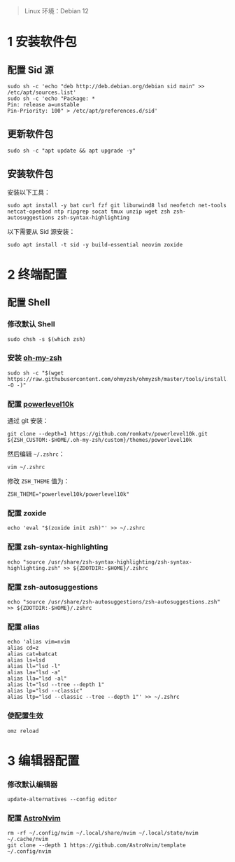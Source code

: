 >   Linux 环境：Debian 12

# 1 安装软件包

## 配置 Sid 源

```shell
sudo sh -c 'echo "deb http://deb.debian.org/debian sid main" >> /etc/apt/sources.list'
sudo sh -c 'echo "Package: *
Pin: release a=unstable
Pin-Priority: 100" > /etc/apt/preferences.d/sid'
```

## 更新软件包

```shell
sudo sh -c "apt update && apt upgrade -y"
```

## 安装软件包

安装以下工具：

```shell
sudo apt install -y bat curl fzf git libunwind8 lsd neofetch net-tools netcat-openbsd ntp ripgrep socat tmux unzip wget zsh zsh-autosuggestions zsh-syntax-highlighting
```

以下需要从 Sid 源安装：

```shell
sudo apt install -t sid -y build-essential neovim zoxide
```

# 2 终端配置

## 配置 Shell

### 修改默认 Shell

```shell
sudo chsh -s $(which zsh)
```

### 安装 [oh-my-zsh](https://github.com/ohmyzsh/ohmyzsh?tab=readme-ov-file#basic-installation)

```shell
sudo sh -c "$(wget https://raw.githubusercontent.com/ohmyzsh/ohmyzsh/master/tools/install.sh -O -)"
```

### 配置 [powerlevel10k](https://github.com/romkatv/powerlevel10k?tab=readme-ov-file#manual)

通过 git 安装：

```shell
git clone --depth=1 https://github.com/romkatv/powerlevel10k.git ${ZSH_CUSTOM:-$HOME/.oh-my-zsh/custom}/themes/powerlevel10k
```

然后编辑 `~/.zshrc`：

```shell
vim ~/.zshrc
```

修改 `ZSH_THEME` 值为：

```shell
ZSH_THEME="powerlevel10k/powerlevel10k"
```

### 配置 zoxide

```shell
echo 'eval "$(zoxide init zsh)"' >> ~/.zshrc
```

### 配置 zsh-syntax-highlighting

```shell
echo "source /usr/share/zsh-syntax-highlighting/zsh-syntax-highlighting.zsh" >> ${ZDOTDIR:-$HOME}/.zshrc
```

### 配置 zsh-autosuggestions

```shell
echo "source /usr/share/zsh-autosuggestions/zsh-autosuggestions.zsh" >> ${ZDOTDIR:-$HOME}/.zshrc
```

### 配置 alias

```shell
echo 'alias vim=nvim
alias cd=z
alias cat=batcat
alias ls=lsd
alias ll="lsd -l"
alias la="lsd -a"
alias lla="lsd -al"
alias lt="lsd --tree --depth 1"
alias lp="lsd --classic"
alias ltp="lsd --classic --tree --depth 1"' >> ~/.zshrc
```

### 使配置生效

```shell
omz reload
```

# 3 编辑器配置

### 修改默认编辑器

```shell
update-alternatives --config editor
```

### 配置 [AstroNvim](https://docs.astronvim.com/)

```shell
rm -rf ~/.config/nvim ~/.local/share/nvim ~/.local/state/nvim ~/.cache/nvim
git clone --depth 1 https://github.com/AstroNvim/template ~/.config/nvim
```

